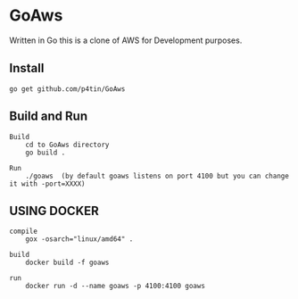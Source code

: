 # GoAws

Written in Go this is a clone of AWS for Development purposes.

## Install

    go get github.com/p4tin/GoAws

## Build and Run

    Build
        cd to GoAws directory
        go build . 
        
    Run
        ./goaws  (by default goaws listens on port 4100 but you can change it with -port=XXXX)
        

## USING DOCKER

    compile 
        gox -osarch="linux/amd64" .
        
    build
        docker build -f goaws
        
    run
        docker run -d --name goaws -p 4100:4100 goaws





